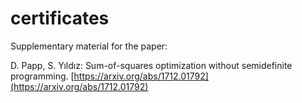 # certificates
Supplementary material for the paper:

D. Papp, S. Yıldız: Sum-of-squares optimization without semidefinite programming. [https://arxiv.org/abs/1712.01792](https://arxiv.org/abs/1712.01792)
